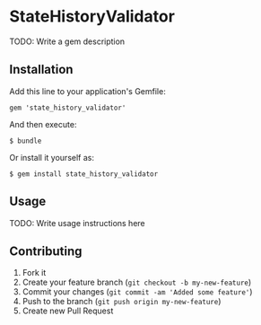 # StateHistoryValidator

TODO: Write a gem description

## Installation

Add this line to your application's Gemfile:

    gem 'state_history_validator'

And then execute:

    $ bundle

Or install it yourself as:

    $ gem install state_history_validator

## Usage

TODO: Write usage instructions here

## Contributing

1. Fork it
2. Create your feature branch (`git checkout -b my-new-feature`)
3. Commit your changes (`git commit -am 'Added some feature'`)
4. Push to the branch (`git push origin my-new-feature`)
5. Create new Pull Request
